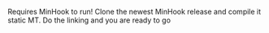 Requires MinHook to run!
Clone the newest MinHook release and compile it static MT. Do the linking and you are ready to go 
